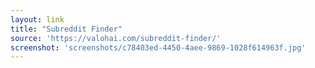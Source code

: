 ```yaml
---
layout: link
title: "Subreddit Finder"
source: 'https://valohai.com/subreddit-finder/'
screenshot: 'screenshots/c78403ed-4450-4aee-9869-1028f614963f.jpg'
---
```


